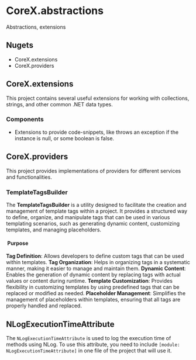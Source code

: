 # CoreX.abstractions

Abstractions, extensions

## Nugets

- CoreX.extensions
- CoreX.providers

## CoreX.extensions

This project contains several useful extensions for working with collections, strings, and other common .NET data types.

### Components

- Extensions to provide code-snippets, like throws an exception if the instance is null, or some boolean is false.

## CoreX.providers

This project provides implementations of providers for different services and functionalities.

### TemplateTagsBuilder

The **TemplateTagsBuilder** is a utility designed to facilitate the creation and management of template tags within a project. It provides a structured way to define, organize, and manipulate tags that can be used in various templating scenarios, such as generating dynamic content, customizing templates, and managing placeholders.

####  Purpose

**Tag Definition**: Allows developers to define custom tags that can be used within templates.
**Tag Organization**: Helps in organizing tags in a systematic manner, making it easier to manage and maintain them.
**Dynamic Content**: Enables the generation of dynamic content by replacing tags with actual values or content during runtime.
**Template Customization**: Provides flexibility in customizing templates by using predefined tags that can be replaced or modified as needed.
**Placeholder Management**: Simplifies the management of placeholders within templates, ensuring that all tags are properly handled and replaced.

## NLogExecutionTimeAttribute

The `NLogExecutionTimeAttribute` is used to log the execution time of methods using NLog. To use this attribute, you need to include `[module: NLogExecutionTimeAttribute]` in one file of the project that will use it.
